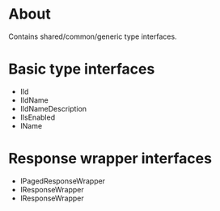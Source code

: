# About

Contains shared/common/generic type interfaces.

# Basic type interfaces

- IId
- IIdName
- IIdNameDescription
- IIsEnabled
- IName

# Response wrapper interfaces

- IPagedResponseWrapper<TData>
- IResponseWrapper
- IResponseWrapper<TData>